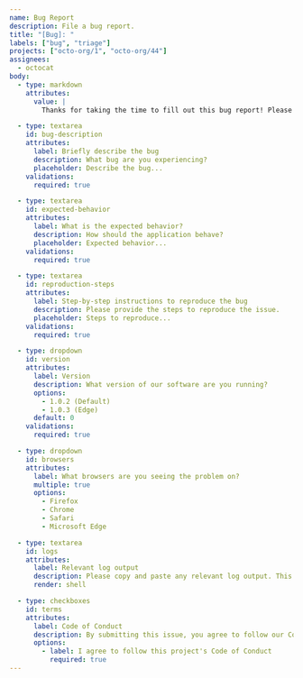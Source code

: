 ```yaml
---
name: Bug Report
description: File a bug report.
title: "[Bug]: "
labels: ["bug", "triage"]
projects: ["octo-org/1", "octo-org/44"]
assignees:
  - octocat
body:
  - type: markdown
    attributes:
      value: |
        Thanks for taking the time to fill out this bug report! Please provide as much detail as possible to help us understand the issue.

  - type: textarea
    id: bug-description
    attributes:
      label: Briefly describe the bug
      description: What bug are you experiencing?
      placeholder: Describe the bug...
    validations:
      required: true

  - type: textarea
    id: expected-behavior
    attributes:
      label: What is the expected behavior?
      description: How should the application behave?
      placeholder: Expected behavior...
    validations:
      required: true

  - type: textarea
    id: reproduction-steps
    attributes:
      label: Step-by-step instructions to reproduce the bug
      description: Please provide the steps to reproduce the issue.
      placeholder: Steps to reproduce...
    validations:
      required: true

  - type: dropdown
    id: version
    attributes:
      label: Version
      description: What version of our software are you running?
      options:
        - 1.0.2 (Default)
        - 1.0.3 (Edge)
      default: 0
    validations:
      required: true

  - type: dropdown
    id: browsers
    attributes:
      label: What browsers are you seeing the problem on?
      multiple: true
      options:
        - Firefox
        - Chrome
        - Safari
        - Microsoft Edge

  - type: textarea
    id: logs
    attributes:
      label: Relevant log output
      description: Please copy and paste any relevant log output. This will be automatically formatted into code.
      render: shell

  - type: checkboxes
    id: terms
    attributes:
      label: Code of Conduct
      description: By submitting this issue, you agree to follow our Code of Conduct.
      options:
        - label: I agree to follow this project's Code of Conduct
          required: true
---
```

